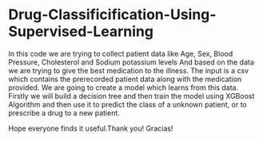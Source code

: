 # Drug-Classificification-Using-Supervised-Learning
In this code we are trying to collect patient data like Age, Sex, Blood Pressure, Cholesterol and Sodium potassium levels
And based on the data we are trying to give the best medication to the illness. The input is a csv which contains the prerecorded patient data 
along with the medication provided. We are going to create a model which learns from this data. Firstly we will build a decision tree and 
then train the model using XGBoost Algorithm and then use it to predict the class of a unknown patient, or to prescribe a drug to a new patient.

Hope everyone finds it useful.Thank you! Gracias!
